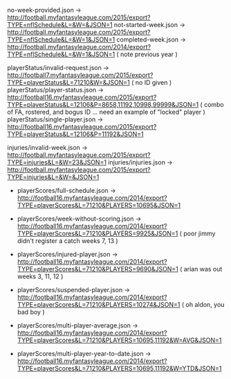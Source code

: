 no-week-provided.json -> http://football.myfantasyleague.com/2015/export?TYPE=nflSchedule&L=&W=&JSON=1
not-started-week.json -> http://football.myfantasyleague.com/2015/export?TYPE=nflSchedule&L=&W=1&JSON=1
completed-week.json   -> http://football.myfantasyleague.com/2014/export?TYPE=nflSchedule&L=&W=1&JSON=1 ( note previous year )


playerStatus/invalid-request.json -> http://football7.myfantasyleague.com/2015/export?TYPE=playerStatus&L=71210&W=&JSON=1 ( no ID given )
playerStatus/player-status.json -> http://football16.myfantasyleague.com/2015/export?TYPE=playerStatus&L=12106&P=8658,11192,10998,99999&JSON=1 ( combo of FA, rostered, and bogus ID ... need an example of "locked" player )
playerStatus/single-player.json -> http://football16.myfantasyleague.com/2015/export?TYPE=playerStatus&L=12106&P=11192&JSON=1

injuries/invalid-week.json -> http://football.myfantasyleague.com/2015/export?TYPE=injuries&L=&W=23&JSON=1
injuries/injuries.json -> http://football.myfantasyleague.com/2015/export?TYPE=injuries&L=&W=&JSON=1

* playerScores/full-schedule.json -> http://football16.myfantasyleague.com/2014/export?TYPE=playerScores&L=71210&PLAYERS=10695&JSON=1
* playerScores/week-without-scoring.json -> http://football16.myfantasyleague.com/2014/export?TYPE=playerScores&L=71210&PLAYERS=9925&JSON=1 ( poor jimmy didn't register a catch weeks 7, 13 )
* playerScores/injured-player.json -> http://football16.myfantasyleague.com/2014/export?TYPE=playerScores&L=71210&PLAYERS=9690&JSON=1 ( arian was out weeks 3, 11, 12 )
* playerScores/suspended-player.json -> http://football16.myfantasyleague.com/2014/export?TYPE=playerScores&L=71210&PLAYERS=10274&JSON=1 ( oh aldon, you bad boy )

* playerScores/multi-player-average.json -> http://football16.myfantasyleague.com/2014/export?TYPE=playerScores&L=71210&PLAYERS=10695,11192&W=AVG&JSON=1
* playerScores/multi-player-year-to-date.json -> http://football16.myfantasyleague.com/2014/export?TYPE=playerScores&L=71210&PLAYERS=10695,11192&W=YTD&JSON=1
